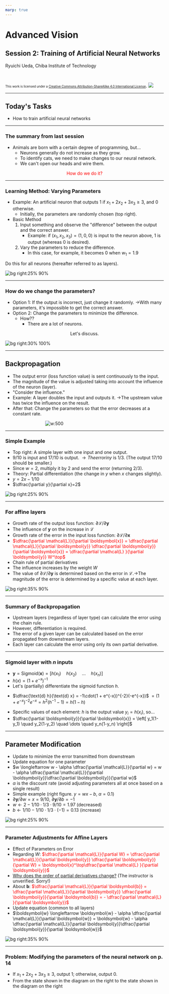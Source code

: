 ```yaml
---
marp: true
---
```


<!-- footer: "Advanced Vision Session 2" -->

# Advanced Vision

## Session 2: Training of Artificial Neural Networks

Ryuichi Ueda, Chiba Institute of Technology

<br />

<span style="font-size:70%">This work is licensed under a </span>[<span style="font-size:70%">Creative Commons Attribution-ShareAlike 4.0 International License</span>](https://creativecommons.org/licenses/by-sa/4.0/).
![](https://i.creativecommons.org/l/by-sa/4.0/88x31.png)

---

<!-- paginate: true -->

## Today's Tasks

- How to train artificial neural networks

---

### The summary from last session

- Animals are born with a certain degree of programming, but...
    - Neurons generally do not increase as they grow.
    - To identify cats, we need to make changes to our neural network.
    - We can't open our heads and wire them.

<center style="color:red">How do we do it?</center>

---

### Learning Method: Varying Parameters

- Example: An artificial neuron that outputs $1$ if $x_1 + 2 x_2 + 3 x_3 \ge 3$, and $0$ otherwise.
    - Initially, the parameters are randomly chosen (top right).
- Basic Method
    1. Input something and observe the "difference" between the output and the correct answer.
        - Example: if $(x_1, x_2, x_3) = (1, 0, 0)$ is input to the neuron above, $1$ is output (whereas $0$ is desired).
    2. Vary the parameters to reduce the difference.
        - In this case, for example, it becomes $0$ when $w_1 = 1.9$

Do this for all neurons (hereafter referred to as layers).

![bg right:25% 90%](./figs/simple_ann_learning.png)

---

### How do we change the parameters?

- Option 1: If the output is incorrect, just change it randomly.
$\rightarrow$With many parameters, it's impossible to get the correct answer.
- Option 2: Change the parameters to minimize the difference.
    - How??
        - There are a lot of neurons.

<center>Let's discuss.</center>

![bg right:30% 100%](./figs/gradient_lost.png)

---

## Backpropagation

- The output error (loss function value) is sent continuously to the input.
- The magnitude of the value is adjusted taking into account the influence of the neuron (layer).
- "Consider the influence."
- Example: A layer doubles the input and outputs it.
$\rightarrow$The upstream value has twice the influence on the result.
- After that: Change the parameters so that the error decreases at a constant rate.

$\qquad\qquad\qquad\qquad$![w:500](./figs/back_propagation.png)

---

### Simple Example

- Top right: A simple layer with one input and one output.
- $9/10$ is input and $17/10$ is output.
$\rightarrow The error in y$ is $1/3$.
(The output $17/10$ should be smaller.)
- Since $w=2$, multiply it by $2$ and send the error (returning $2/3$).
- Theory: Partial differentiation (the change in $y$ when $x$ changes slightly).
- $y=2x-1/10$
- $\dfrac{\partial y}{\partial x}=2$

![bg right:25% 90%](./figs/back_propagation_diff.png)

---

### For affine layers

- Growth rate of the output loss function: $\partial \mathcal{L} / \partial \boldsymbol{y}$
- The influence of $\boldsymbol{y}$ on the increase in $\mathcal{L}$
- Growth rate of the error in the input loss function: $\partial \mathcal{L} / \partial \boldsymbol{x}$
- <span style="color:red">$\dfrac{\partial \mathcal{L}}{\partial \boldsymbol{x}} = \dfrac{\partial \mathcal{L}}{\partial \boldsymbol{y}} \dfrac{\partial \boldsymbol{y}}{\partial \boldsymbol{x}} = \dfrac{\partial \mathcal{L} }{\partial \boldsymbol{y}} W^\top$</span>
- Chain rule of partial derivatives
- The influence increases by the weight $W$
- The value of $\partial \mathcal{L} / \partial \boldsymbol{y}$ is determined based on the error in $\mathcal{L}$.$\rightarrow$The magnitude of the error is determined by a specific value at each layer.

![bg right:35% 90%](./figs/back_propagation_affine.png)

---

### Summary of Backpropagation

- Upstream layers (regardless of layer type) can calculate the error using the chain rule.
- However, differentiation is required.
- The error of a given layer can be calculated based on the error propagated from downstream layers.
- Each layer can calculate the error using only its own partial derivative.

---

### Sigmoid layer with $n$ inputs

- $\boldsymbol{y} = \text{Sigmoid}(\boldsymbol{x}) = \left[ h(x_1) \quad h(x_2) \quad \dots \quad h(x_n) \right]$
- $h(x) = (1 + e^{-x})^{-1}$
- Let's (partially) differentiate the sigmoid function $h$.
* $\dfrac{\text{d} h}{\text{d} x} = -1\cdot(1 + e^{-x})^{-2}(-e^{-x})$
$= (1+e^{-x})^{-2}e^{-x} = h^2(h^{-1}-1) = h(1 - h)$
- Specific values ​​of each element: $h$ is the output value $y_i = h(x_i)$, so...
- $\dfrac{\partial \boldsymbol{y}}{\partial \boldsymbol{x}} = \left[ y_1(1-y_1) \quad y_2(1-y_2) \quad \dots \quad y_n(1-y_n) \right]$

---

## Parameter Modification

- Update to minimize the error transmitted from downstream
- Update equation for one parameter
- $w \longleftarrow w - \alpha \dfrac{\partial \mathcal{L}}{\partial w} = w - \alpha \dfrac{\partial \mathcal{L}}{\partial \boldsymbol{y}}\dfrac{\partial \boldsymbol{y}}{\partial w}$
- $\alpha$ is the discount rate (avoid adjusting parameters all at once based on a single result)
- Simple example (right figure. $y=wx-b$, $\alpha = 0.1$)
- $\partial \boldsymbol{y}/ \partial w = x = 9/10$, $\partial \boldsymbol{y}/ \partial b = -1$
- $w \longleftarrow 2 - 1/10 \cdot 1/3 \cdot 9/10 = 1.97$ (decreased)
- $b \longleftarrow 1/10 - 1/10 \cdot 1/3 \cdot (-1) = 0.13$ (increase)

![bg right:25% 90%](./figs/back_propagation_diff.png)

---

### Parameter Adjustments for Affine Layers

- Effect of Parameters on Error
- Regarding $W$: <span style="color:red">$\dfrac{\partial \mathcal{L}}{\partial W} = \dfrac{\partial \mathcal{L}}{\partial \boldsymbol{y}} \dfrac{\partial \boldsymbol{y}}{\partial W} = \boldsymbol{x}^\top\dfrac{\partial \mathcal{L} }{\partial \boldsymbol{y}}$</span>
- [Why does the order of partial derivatives change?](https://qiita.com/kinkalow/items/2a229cf855df828e4c39)
(The instructor is unverified. Sorry!)
- About $\boldsymbol{b}$: <span style="color:red">$\dfrac{\partial \mathcal{L}}{\partial \boldsymbol{b}} = \dfrac{\partial \mathcal{L}}{\partial \boldsymbol{y}} \dfrac{\partial \boldsymbol{y}}{\partial \boldsymbol{b}} = - \dfrac{\partial \mathcal{L} }{\partial \boldsymbol{y}}$</span>
- Update equation (common to all layers)
- $\boldsymbol{w} \longleftarrow \boldsymbol{w} - \alpha \dfrac{\partial \mathcal{L}}{\partial \boldsymbol{w}} = \boldsymbol{w} - \alpha \dfrac{\partial \mathcal{L}}{\partial \boldsymbol{y}}\dfrac{\partial \boldsymbol{y}}{\partial \boldsymbol{w}}$

![bg right:35% 90%](./figs/back_propagation_affine.png)

---

### Problem: Modifying the parameters of the neural network on p. 14

- If $x_1 + 2 x_2 + 3 x_3 \ge 3$, output $1$; otherwise, output $0$.
- From the state shown in the diagram on the right to the state shown in the diagram on the right
